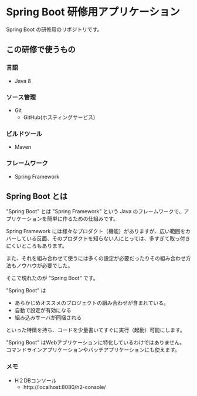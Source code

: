 # Spring Boot 研修用アプリケーション

Spring Boot の研修用のリポジトリです。

## この研修で使うもの

### 言語

- Java 8

### ソース管理

- Git
    - GitHub(ホスティングサービス)

### ビルドツール

- Maven

### フレームワーク

- Spring Framework

## Spring Boot とは

"Spring Boot" とは "Spring Framework" という Java のフレームワークで、アプリケーションを簡単に作るための仕組みです。

Spring Framework には様々なプロダクト（機能）がありますが、広い範囲をカバーしている反面、そのプロダクトを知らない人にとっては、多すぎて取っ付きにくいところもあります。

また、それを組み合わせて使うには多くの設定が必要だったりその組み合わせ方法もノウハウが必要でした。

そこで現れたのが "Spring Boot" です。

"Spring Boot" は

- あらかじめオススメのプロジェクトの組み合わせが含まれている。
- 自動で設定が有効になる
- 組み込みサーバが同梱される

といった特徴を持ち、コードを少量書いてすぐに実行（起動）可能にします。

"Spring Boot" はWebアプリケーションに特化しているわけではありません。
コマンドラインアプリケーションやバッチアプリケーションにも使えます。


### メモ

- H２DBコンソール
    - http://localhost:8080/h2-console/